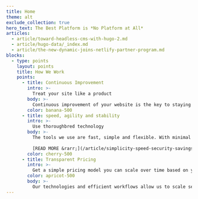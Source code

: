 ```yaml
---
title: Home
theme: alt
exclude_collection: true
hero_text: The Best Platform is *No Platform at All*
articles:
  - article/toward-headless-cms-with-hugo-2.md
  - article/hugo-data/_index.md
  - article/the-new-dynamic-joins-netlify-partner-program.md
blocks:
  - type: points
    layout: points
    title: How We Work
    points:
      - title: Continuous Improvement
        intro: >-
          Treat your site like a product
        body: >-
          Continuous improvement of your website is the key to staying connected with your audience. Sounds tough? We make it easy. Our team will manage your web presence and find new ways to keep it fresh and engaging.
        color: banana-500
      - title: speed, agility and stability
        intro: >-
          Use thoroughbred technology
        body: >-
          The tools we use are fast, simple and flexible. With minimal software setup and server upkeep requirements, you get more dollars to use towards future site improvements. 
                  
          [READ MORE &rarr;](/article/simplicity-speed-security-savings-benefits-of-jamstack-technology/)
        color: cherry-500
      - title: Transparent Pricing
        intro: >-
          Get a simple pricing model you can scale over time based on your needs
        color: apricot-500
        body: >-
          Our technologies and efficient workflows allow us to scale services on a monthly basis with no lock-in whatsover. Each of our plans empowers you to work with us on a continual basis – The New Dynamic requisite for building great websites.
---
```

